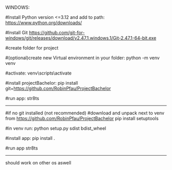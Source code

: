 WINDOWS:

#Install Python version <=3.12 and add to path:
https://www.python.org/downloads/

#Install Git https://github.com/git-for-windows/git/releases/download/v2.47.1.windows.1/Git-2.47.1-64-bit.exe

#create folder for project

#(optional)create new Virtual environment in your folder:
python -m venv venv

#activate:
venv\scripts\activate

#install projectBachelor:
pip install git+https://github.com/RobinPfau/ProjectBachelor

#run app:
str8ts

___________________________

#if no git installed (not recommended)
#download and unpack next to venv from https://github.com/RobinPfau/ProjectBachelor
pip install setuptools

#in venv run:
python setup.py sdist bdist_wheel

#install app:
pip install .

#run app
str8ts

___________________________

should work on other os aswell
